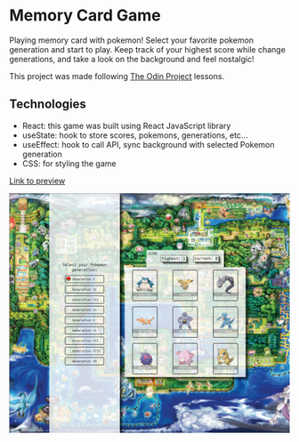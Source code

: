# Memory Card Game

Playing memory card with pokemon! Select your favorite pokemon generation and start to play. Keep track of your highest score while change generations, and take a look on the background and feel nostalgic!


This project was made following [The Odin Project](https://www.theodinproject.com/) lessons. 

## Technologies

- React: this game was built using React JavaScript library
- useState: hook to store scores, pokemons, generations, etc...
- useEffect: hook to call API, sync background with selected Pokemon generation
- CSS: for styling the game

[Link to preview](https://keen-croquembouche-ec28e2.netlify.app/)

![Screenshot of page](src/assets/Memory-card-Pokemon.png)
